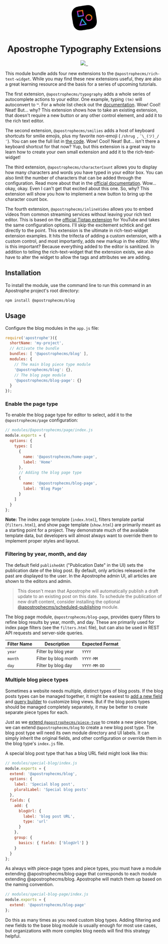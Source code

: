 <div align="center">
  <img src="https://raw.githubusercontent.com/apostrophecms/apostrophe/main/logo.svg" alt="ApostropheCMS logo" width="80" height="80">

  <h1>Apostrophe Typography Extensions</h1>
  <p>
    <a aria-label="Apostrophe logo" href="https://v3.docs.apostrophecms.org">
      <img src="https://img.shields.io/badge/MADE%20FOR%20Apostrophe%203-000000.svg?style=for-the-badge&logo=Apostrophe&labelColor=6516dd">
    </a>
    <a aria-label="Join the community on Discord" href="http://chat.apostrophecms.org">
      <img alt="" src="https://img.shields.io/discord/517772094482677790?color=5865f2&label=Join%20the%20Discord&logo=discord&logoColor=fff&labelColor=000&style=for-the-badge&logoWidth=20">
    </a>
    <a aria-label="License" href="https://github.com/apostrophecms/blog/blob/main/LICENSE.md">
      <img alt="" src="https://img.shields.io/static/v1?style=for-the-badge&labelColor=000000&label=License&message=MIT&color=3DA639">
    </a>
  </p>
</div>

This module bundle adds four new extensions to the `@apostrophecms/rich-text-widget`. While you may find these new extensions useful, they are also a great learning resource and the basis for a series of upcoming tutorials.

The first extension, `@apostrophecms/typography` adds a whole series of autocomplete actions to your editor. One example, typing `(tm)` will autoconvert to `™`. For a whole list check out the [documentation](https://tiptap.dev/api/extensions/typography). Wow! Cool! Neat! But... why? This extension shows how to take an existing extension, that doesn't require a new button or any other control element, and add it to the rich text editor.

The second extension, `@apostrophecms/smilies` adds a host of keyboard shortcuts for smilie emojis, plus my favorite non-emoji ( `/shrug `, `¯\_(ツ)_/¯`). You can see the full list in [the code](modules/@apostrophecms/smilies/lib/smilies.js). Wow! Cool! Neat! But... isn't there a keyboard shortcut for that now? Yup, but this extension is a great way to learn how to create your own small extension and add it to the rich-text-widget!

The third extension, `@apostrophecms/characterCount` allows you to display how many characters and words you have typed in your editor box. You can also limit the number of characters that can be added through the configuration. Read more about that in the [official documentation](https://tiptap.dev/api/extensions/character-count). Wow... okay, okay. Even I can't get that excited about this one. So, why? This extension will show you how to implement a new button to bring up the character count box.

The fourth extension, `@apostrophecms/inlineVideo` allows you to embed videos from common streaming services without leaving your rich text editor. This is based on the [official Tiptap extension](https://tiptap.dev/api/nodes/youtube) for YouTube and takes the same configuration options. I'll skip the excitement schtick and get directly to the point. This extension is the ultimate in rich-text-widget extension examples. It hits the trifecta of adding a custom extension, with a custom control, and most importantly, adds new markup in the editor. Why is this important? Because everything added to the editor is sanitized. In addition to telling the rich-text-widget that the extension exists, we also have to alter the widget to allow the tags and attributes we are adding.

## Installation

To install the module, use the command line to run this command in an Apostrophe project's root directory:

```
npm install @apostrophecms/blog
```

## Usage

Configure the blog modules in the `app.js` file:

```javascript
require('apostrophe')({
  shortName: 'my-project',
  // Activate the bundle
  bundles: [ '@apostrophecms/blog' ],
  modules: {
    // The main blog piece type module
    '@apostrophecms/blog': {},
    // The blog page module
    '@apostrophecms/blog-page': {}
  }
});
```

### Enable the page type

To enable the blog page type for editor to select, add it to the `@apostrophecms/page` configuration:

```javascript
// modules/@apostrophecms/page/index.js
module.exports = {
  options: {
    types: [
      {
        name: '@apostrophecms/home-page',
        label: 'Home'
      },
      // Adding the blog page type
      {
        name: '@apostrophecms/blog-page',
        label: 'Blog Page'
      }
    ]
  }
};
```

**Note:** The index page template (`index.html`), filters template partial (`filters.html`), and show page template (`show.html`) are primarily meant as a starting point for a project. They demonstrate much of the available template data, but developers will almost always want to override them to implement proper styles and layout.

### Filtering by year, month, and day

The default field `publishedAt` ("Publication Date" in the UI) sets the publication date of the blog post. By default, only articles released in the past are displayed to the user. In the Apostrophe admin UI, all articles are shown to the editors and admin.

> This doesn't mean that Apostrophe will automatically publish a draft update to an existing post on this date. To schedule the publication of new draft content, consider installing the optional [@apostrophecms/scheduled-publishing](https://github.com/apostrophecms/scheduled-publishing) module.

The blog page module, `@apostrophecms/blog-page`, provides query filters to refine blog results by year, month, and day. These are primarily used for index page filters (see the `filters.html` file), but can also be used in REST API requests and server-side queries.

| Filter Name | Description          | Expected Format |
| ----------- | -------------------- | --------------- |
| `year`      | Filter by blog year  | `YYYY`          |
| `month`     | Filter by blog month | `YYYY-MM`       |
| `day`       | Filter by blog day   | `YYYY-MM-DD`    |

### Multiple blog piece types

Sometimes a website needs multiple, distinct types of blog posts. If the blog posts types can be managed together, it might be easiest to [add a new field](https://v3.docs.apostrophecms.org/guide/content-schema.html#using-existing-field-groups) and [query builder](https://v3.docs.apostrophecms.org/reference/module-api/module-overview.html#queries-self-query) to customize blog views. But if the blog posts types should be managed completely separately, it may be better to create separate piece types for each.

Just as we [extend `@apostrophecms/piece-type`](https://v3.docs.apostrophecms.org/guide/pieces.html#creating-a-piece-type) to create a new piece type, we can extend `@apostrophecms/blog` to create a new blog post type. The blog post type will need its own module directory and UI labels. It can simply inherit the original fields, and other configuration or override them in the blog type's `index.js` file.

A special blog post type that has a blog URL field might look like this:

```javascript
// modules/special-blog/index.js
module.exports = {
  extend: '@apostrophecms/blog',
  options: {
    label: 'Special blog post',
    pluralLabel: 'Special blog posts'
  },
  fields: {
    add: {
      blogUrl: {
        label: 'blog post URL',
        type: 'url'
      }
    },
    group: {
      basics: { fields: ['blogUrl'] }
    }
  }
};
```

As always with piece-page types and piece types, you must have a module extending @apostrophecms/blog-page that corresponds to each module extending @apostrophecms/blog. Apostrophe will match them up based on the naming convention.

```javascript
// modules/special-blog-page/index.js
module.exports = {
  extend: '@apostrophecms/blog-page'
};
```

Do this as many times as you need custom blog types. Adding filtering and new fields to the base blog module is usually enough for most use cases, but organizations with more complex blog needs will find this strategy helpful.
